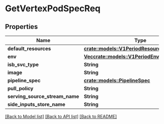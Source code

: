 # GetVertexPodSpecReq

## Properties

Name | Type | Description | Notes
------------ | ------------- | ------------- | -------------
**default_resources** | [**crate::models::V1PeriodResourceRequirements**](v1.ResourceRequirements.md) |  | 
**env** | [**Vec<crate::models::V1PeriodEnvVar>**](v1.EnvVar.md) |  | 
**isb_svc_type** | **String** |  | 
**image** | **String** |  | 
**pipeline_spec** | [**crate::models::PipelineSpec**](PipelineSpec.md) |  | 
**pull_policy** | **String** |  | 
**serving_source_stream_name** | **String** |  | 
**side_inputs_store_name** | **String** |  | 

[[Back to Model list]](../README.md#documentation-for-models) [[Back to API list]](../README.md#documentation-for-api-endpoints) [[Back to README]](../README.md)


